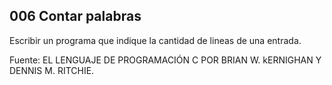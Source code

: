 ## 006 Contar palabras

Escribir un programa que indique la cantidad de lineas de una entrada.

Fuente: EL LENGUAJE DE PROGRAMACIÓN C POR BRIAN W. kERNIGHAN Y DENNIS M. RITCHIE.